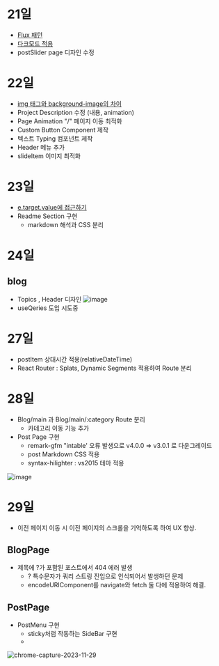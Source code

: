 
# 21일
- [Flux 패턴](https://github.com/dnrgus1127/TIL/blob/main/%EB%94%94%EC%9E%90%EC%9D%B8%20%ED%8C%A8%ED%84%B4/Flux.md)
- [다크모드 적용](https://github.com/dnrgus1127/TIL/blob/main/Project/PortFolio/%ED%85%8C%EB%A7%88%20%EC%A0%81%EC%9A%A9.md)
- postSlider page 디자인 수정

# 22일
- [img 태그와 background-image의 차이](https://github.com/dnrgus1127/TIL/blob/main/CSS/%EB%B0%B0%EA%B2%BD%20%EC%9D%B4%EB%AF%B8%EC%A7%80%EB%A1%9C%20img%ED%83%9C%EA%B7%B8%EC%99%80%20background-image%20%EC%86%8D%EC%84%B1%20%EB%AC%B4%EC%97%87%EC%9D%84%20%EC%84%A0%ED%83%9D%ED%95%B4%EC%95%BC%20%ED%95%A0%EA%B9%8C%3F.md)
- Project Description 수정 (내용, animation)
- Page Animation "/" 페이지 이동 최적화
- Custom Button Component 제작
- 텍스트 Typing 컴포넌트 제작
- Header 메뉴 추가
- slideItem 이미지 최적화

# 23일
- [e.target.value에 접근하기](https://github.com/dnrgus1127/TIL/blob/main/TypeScript/Property%20'X'%20does%20not%20exist%20on%20type%20'EventTarget'%20in%20TS.md)
- Readme Section 구현
   - markdown 해석과 CSS 분리

# 24일
## blog
- Topics , Header 디자인
![image](https://github.com/dnrgus1127/TIL/assets/65962363/0d99d182-1ffa-4d0d-b69a-7f601af51b75)
- useQeries 도입 시도중

# 27일
- postItem 상대시간 적용(relativeDateTime)
- React Router : Splats, Dynamic Segments 적용하여 Route 분리 

# 28일
- Blog/main 과 Blog/main/:category Route 분리
   - 카테고리 이동 기능 추가
- Post Page 구현
   - remark-gfm "intable' 오류 발생으로 v4.0.0 => v3.0.1 로 다운그레이드
   - post Markdown CSS 적용
   - syntax-hilighter : vs2015 테마 적용

![image](https://github.com/dnrgus1127/TIL/assets/65962363/b6f80f27-6530-4a3d-ad35-4d75a7eefcb7)


# 29일
- 이전 페이지 이동 시 이전 페이지의 스크롤을 기억하도록 하여 UX 향상.
## BlogPage
- 제목에 ?가 포함된 포스트에서 404 에러 발생
  - ? 특수문자가 쿼리 스트링 진입으로 인식되어서 발생하던 문제
  - encodeURIComponent를 navigate와 fetch 둘 다에 적용하여 해결.
## PostPage
- PostMenu 구현
   - sticky처럼 작동하는 SideBar 구현
   - 
 ![chrome-capture-2023-11-29](https://github.com/dnrgus1127/TIL/assets/65962363/6af03c93-43d2-4c79-93e1-616d16176beb)
